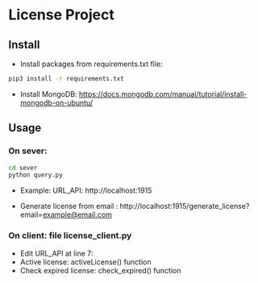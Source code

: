 # License Project 

## Install 
- Install packages from requirements.txt file:
```bash 
pip3 install -r requirements.txt
```

- Install MongoDB: https://docs.mongodb.com/manual/tutorial/install-mongodb-on-ubuntu/ 

## Usage 

### On sever:
```bash 
cd sever
python query.py 
```
- Example: URL_API: http://localhost:1915

- Generate license from email : http://localhost:1915/generate_license?email=example@email.com

### On client: file license_client.py
- Edit URL_API at line 7: 
- Active license: activeLicense()  function 
- Check expired license: check_expired() function
